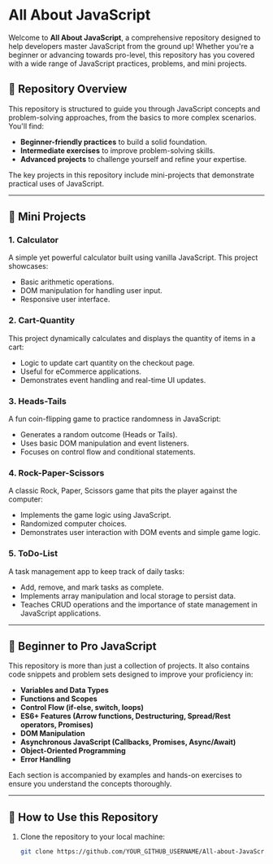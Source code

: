 # All About JavaScript

Welcome to **All About JavaScript**, a comprehensive repository designed to help developers master JavaScript from the ground up! Whether you're a beginner or advancing towards pro-level, this repository has you covered with a wide range of JavaScript practices, problems, and mini projects.

## 🧠 **Repository Overview**

This repository is structured to guide you through JavaScript concepts and problem-solving approaches, from the basics to more complex scenarios. You'll find:

- **Beginner-friendly practices** to build a solid foundation.
- **Intermediate exercises** to improve problem-solving skills.
- **Advanced projects** to challenge yourself and refine your expertise.
  
The key projects in this repository include mini-projects that demonstrate practical uses of JavaScript.

---

## 🚀 **Mini Projects**

### 1. **Calculator**  
A simple yet powerful calculator built using vanilla JavaScript. This project showcases:
- Basic arithmetic operations.
- DOM manipulation for handling user input.
- Responsive user interface.

### 2. **Cart-Quantity**  
This project dynamically calculates and displays the quantity of items in a cart:
- Logic to update cart quantity on the checkout page.
- Useful for eCommerce applications.
- Demonstrates event handling and real-time UI updates.

### 3. **Heads-Tails**  
A fun coin-flipping game to practice randomness in JavaScript:
- Generates a random outcome (Heads or Tails).
- Uses basic DOM manipulation and event listeners.
- Focuses on control flow and conditional statements.

### 4. **Rock-Paper-Scissors**  
A classic Rock, Paper, Scissors game that pits the player against the computer:
- Implements the game logic using JavaScript.
- Randomized computer choices.
- Demonstrates user interaction with DOM events and simple game logic.

### 5. **ToDo-List**  
A task management app to keep track of daily tasks:
- Add, remove, and mark tasks as complete.
- Implements array manipulation and local storage to persist data.
- Teaches CRUD operations and the importance of state management in JavaScript applications.

---

## 🌱 **Beginner to Pro JavaScript**

This repository is more than just a collection of projects. It also contains code snippets and problem sets designed to improve your proficiency in:

- **Variables and Data Types**
- **Functions and Scopes**
- **Control Flow (if-else, switch, loops)**
- **ES6+ Features (Arrow functions, Destructuring, Spread/Rest operators, Promises)**
- **DOM Manipulation**
- **Asynchronous JavaScript (Callbacks, Promises, Async/Await)**
- **Object-Oriented Programming**
- **Error Handling**
  
Each section is accompanied by examples and hands-on exercises to ensure you understand the concepts thoroughly.

---

## 📂 **How to Use this Repository**

1. Clone the repository to your local machine:
   ```bash
   git clone https://github.com/YOUR_GITHUB_USERNAME/All-about-JavaScript.git
